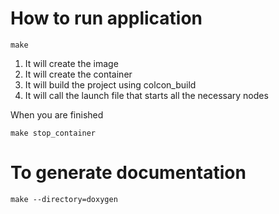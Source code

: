 # How to run application

```make```

1. It will create the image
2. It will create the container
3. It will build the project using colcon_build
4. It will call the launch file that starts all the necessary nodes

When you are finished

```make stop_container```

# To generate documentation

```make --directory=doxygen```